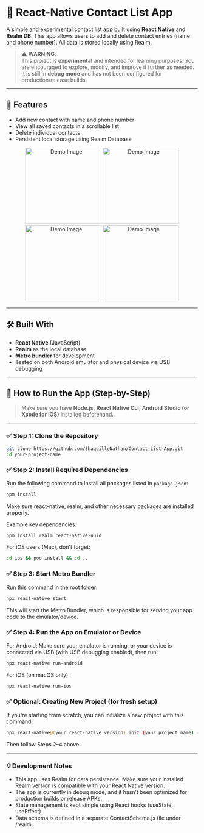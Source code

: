 # 📱 React-Native Contact List App

A simple and experimental contact list app built using **React Native** and **Realm DB**. This app allows users to add and delete contact entries (name and phone number). All data is stored locally using Realm.

> ⚠️ **WARNING**:  
> This project is **experimental** and intended for learning purposes. You are encouraged to explore, modify, and improve it further as needed. It is still in **debug mode** and has not been configured for production/release builds.

---

## 🚀 Features

- Add new contact with name and phone number
- View all saved contacts in a scrollable list
- Delete individual contacts
- Persistent local storage using Realm Database

<div align="center">
  <img src="https://i.postimg.cc/rsD0f83F/Whats-App-Image-2025-05-18-at-00-39-14.jpg" alt="Demo Image" style="width: 200px; height: auto;" />
  <img src="https://i.postimg.cc/BZz1XKP8/Whats-App-Image-2025-05-18-at-00-39-15.jpg" alt="Demo Image" style="width: 200px; height: auto;" />
  <img src="https://i.postimg.cc/3w9k74Hx/Whats-App-Image-2025-05-18-at-00-39-15-1.jpg" alt="Demo Image" style="width: 200px; height: auto;" />
  <img src="https://i.postimg.cc/w3KvFDD0/Whats-App-Image-2025-05-18-at-00-39-15-2.jpg" alt="Demo Image" style="width: 200px; height: auto;" />
</div>

---

## 🛠️ Built With

- **React Native** (JavaScript)
- **Realm** as the local database
- **Metro bundler** for development
- Tested on both Android emulator and physical device via USB debugging

---

## 📖 How to Run the App (Step-by-Step)

> Make sure you have **Node.js**, **React Native CLI**, **Android Studio (or Xcode for iOS)** installed beforehand.

---

### ✅ Step 1: Clone the Repository

```bash
git clone https://github.com/ShaquilleNathan/Contact-List-App.git
cd your-project-name
```

### ✅ Step 2: Install Required Dependencies
Run the following command to install all packages listed in ```package.json```:

```bash
npm install
```
Make sure react-native, realm, and other necessary packages are installed properly.

Example key dependencies:
```bash
npm install realm react-native-uuid
```
For iOS users (Mac), don't forget:
```bash
cd ios && pod install && cd ..
```

### ✅ Step 3: Start Metro Bundler
Run this command in the root folder:
```bash
npx react-native start
```
This will start the Metro Bundler, which is responsible for serving your app code to the emulator/device.

### ✅ Step 4: Run the App on Emulator or Device
For Android:
Make sure your emulator is running, or your device is connected via USB (with USB debugging enabled), then run:

```bash
npx react-native run-android
```
For iOS (on macOS only):
```bash
npx react-native run-ios
```

### ✅ Optional: Creating New Project (for fresh setup)
If you're starting from scratch, you can initialize a new project with this command:
```bash
npx react-native@(your react-native version) init (your project name) --version (your react-native version)
```
Then follow Steps 2–4 above.

---

### 💡 Development Notes
- This app uses Realm for data persistence. Make sure your installed Realm version is compatible with your React Native version.
- The app is currently in debug mode, and it hasn’t been optimized for production builds or release APKs.
- State management is kept simple using React hooks (useState, useEffect).
- Data schema is defined in a separate ContactSchema.js file under /realm.
